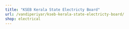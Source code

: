 ```yaml
---
title: "KSEB Kerala State Electricty Board"
url: /vandiperiyar/kseb-kerala-state-electricty-board/
shop: electrical
---
```

